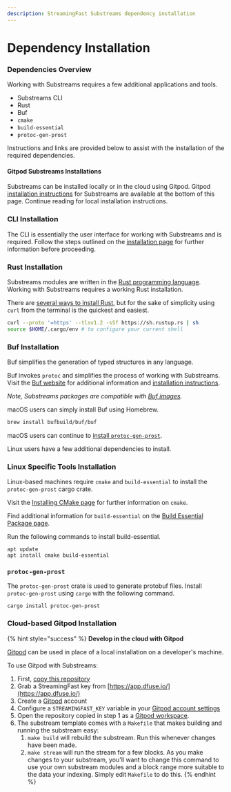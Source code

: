 ```yaml
---
description: StreamingFast Substreams dependency installation
---
```


# Dependency Installation

### Dependencies Overview

Working with Substreams requires a few additional applications and tools.

* Substreams CLI
* Rust
* Buf
* `cmake`
* `build-essential`
* `protoc-gen-prost`

Instructions and links are provided below to assist with the installation of the required dependencies.

#### Gitpod Substreams Installations

Substreams can be installed locally or in the cloud using Gitpod. Gitpod [installation instructions](installation-requirements.md#cloud-based-gitpod-installation) for Substreams are available at the bottom of this page. Continue reading for local installation instructions.

### CLI Installation

The CLI is essentially the user interface for working with Substreams and is required.  Follow the steps outlined on the [installation page](../getting-started/installing-the-cli.md) for further information before proceeding.

### Rust Installation

Substreams modules are written in the [Rust programming language](https://www.rust-lang.org/). Working with Substreams requires a working Rust installation.

There are [several ways to install Rust](https://www.rust-lang.org/tools/install), but for the sake of simplicity using `curl` from the terminal is the quickest and easiest.

```bash
curl --proto '=https' --tlsv1.2 -sSf https://sh.rustup.rs | sh
source $HOME/.cargo/env # to configure your current shell
```

### Buf Installation

Buf simplifies the generation of typed structures in any language.

Buf invokes `protoc` and simplifies the process of working with Substreams. Visit the [Buf website](https://buf.build/) for additional information and [installation instructions](https://docs.buf.build/installation).

_Note, Substreams packages are compatible with_ [_Buf images_](https://docs.buf.build/reference/images)_._

macOS users can simply install Buf using Homebrew.

```bash
brew install bufbuild/buf/buf
```

macOS users can continue to [install `protoc-gen-prost`](installation-requirements.md#protoc-gen-prost).&#x20;

Linux users have a few additional dependencies to install.

### Linux Specific Tools Installation

Linux-based machines require `cmake` and `build-essential` to install the `protoc-gen-prost` cargo crate.

Visit the [Installing CMake page](https://cmake.org/install/) for further information on `cmake`.

Find additional information for `build-essential` on the [Build Essential Package page](https://itsfoss.com/build-essential-ubuntu/).

Run the following commands to install build-essential.

```
apt update
apt install cmake build-essential
```

### `protoc-gen-prost`

The `protoc-gen-prost` crate is used to generate protobuf files. Install `protoc-gen-prost` using `cargo` with the following command.

```
cargo install protoc-gen-prost
```

### Cloud-based Gitpod Installation

{% hint style="success" %}
**Develop in the cloud with Gitpod**

[Gitpod](https://www.gitpod.io/) can be used in place of a local installation on a developer's machine.

To use Gitpod with Substreams:

1. First, [copy this repository](https://github.com/streamingfast/substreams-template/generate)
2. Grab a StreamingFast key from [https://app.dfuse.io/](https://app.dfuse.io/)
3. Create a [Gitpod](https://gitpod.io/) account
4. Configure a `STREAMINGFAST_KEY` variable in your [Gitpod account settings](https://gitpod.io/variables)
5. Open the repository copied in step 1 as a [Gitpod workspace](https://gitpod.io/workspaces).
6. The substream template comes with a `Makefile` that makes building and running the substream easy:
   1. `make build` will rebuild the substream. Run this whenever changes have been made.
   2. `make stream` will run the stream for a few blocks. As you make changes to your substream, you'll want to change this command to use your own substream modules and a block range more suitable to the data your indexing. Simply edit `Makefile` to do this.
{% endhint %}
